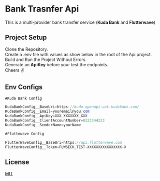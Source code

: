 # Bank Trasnfer Api

This is a multi-provider bank transfer service (**Kuda Bank** and **Flutterwave**)

## Project Setup

Clone the Repository.\
Create a .env file with values as show below in the root of the Api project.\
Build and Run the Project Without Errors.\
Generate an **ApiKey** before your test the endpoints.\
Cheers :v:





## Env Configs

```csharp
#Kuda Bank Config

KudaBankConfig__BaseUri=https://kuda-openapi-uat.kudabank.com/
KudaBankConfig__Email=youremail@you.com
KudaBankConfig__ApiKey=XXX_XXXXXXX_XXX
KudaBankConfig__ClientAccountNumber=0223344223
KudaBankConfig__SenderName=yourName

#Fluttewave Config

FlutterWaveConfig__BaseUri=https://api.flutterwave.com
FlutterWaveConfig__Token=FLWSECK_TEST-XXXXXXXXXXXXXXXX-X
```

## License

[MIT](https://choosealicense.com/licenses/mit/)